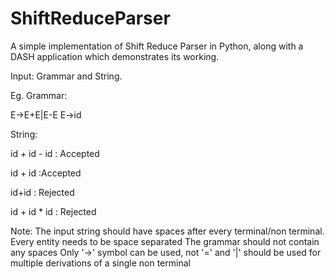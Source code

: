 # ShiftReduceParser
A simple implementation of Shift Reduce Parser in Python, along with a DASH application which demonstrates its working.

Input:
Grammar and String.

Eg.
Grammar:

E->E+E|E-E
E->id

String: 

id + id - id : Accepted

id + id :Accepted

id+id : Rejected

id + id * id : Rejected


Note: The input string should have spaces after every terminal/non terminal. Every entity needs to be space separated
      The grammar should not contain any spaces
      Only '->' symbol can be used, not '=' and '|' should be used for multiple derivations of a single non terminal
     
